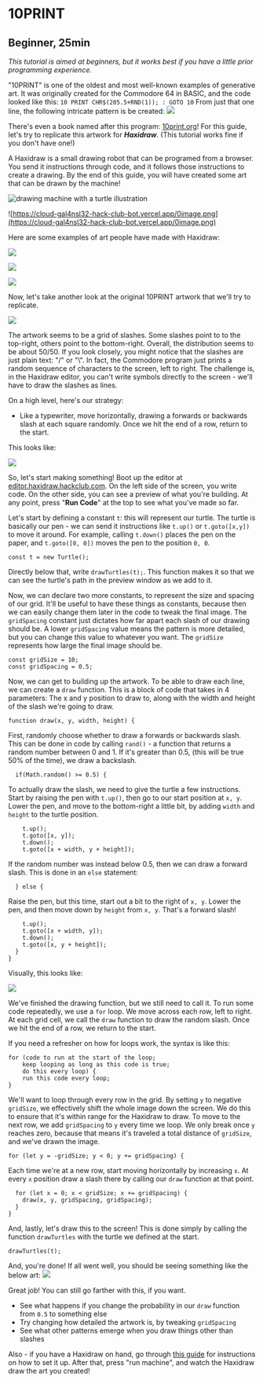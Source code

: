 # 10PRINT
## Beginner, 25min

*This tutorial is aimed at beginners, but it works best if you have a little prior programming experience.*

"10PRINT" is one of the oldest and most well-known examples of generative art. It was originally created for the Commodore 64 in BASIC, and the code looked like this:
`10 PRINT CHR$(205.5+RND(1)); : GOTO 10`
From just that one line, the following intricate pattern is be created:
![](https://elmcip.net/sites/default/files/media/work/images/the_ppg256_article_image.png)

There's even a book named after this program: [10print.org](https://10print.org/)! For this guide, let's try to replicate this artwork for ***Haxidraw***. (This tutorial works fine if you don't have one!)

A Haxidraw is a small drawing robot that can be programed from a browser. You send it instructions through code, and it follows those instructions to create a drawing. By the end of this guide, you will have created some art that can be drawn by the machine!

![drawing machine with a turtle illustration](https://haxidraw.hackclub.com/_next/image?url=%2F_next%2Fstatic%2Fmedia%2Fdrawing-machine.726ff526.png&w=3840&q=75)


![https://cloud-gal4nsl32-hack-club-bot.vercel.app/0image.png](https://cloud-gal4nsl32-hack-club-bot.vercel.app/0image.png)


Here are some examples of art people have made with Haxidraw:


![](https://github.com/hackclub/haxidraw/blob/main/art/landscape-henry/snapshots/landscape.png?raw=true)

![](https://github.com/hackclub/haxidraw/blob/main/art/roots-kai/snapshots/roots.png?raw=true)

![](https://github.com/hackclub/haxidraw/blob/main/art/tidal-flats-leo/snapshots/tidalFlats.png?raw=true)

Now, let's take another look at the original 10PRINT artwork that we'll try to replicate.

![](https://elmcip.net/sites/default/files/media/work/images/the_ppg256_article_image.png)

The artwork seems to be a grid of slashes. Some slashes point to to the top-right, others point to the bottom-right. Overall, the distribution seems to be about 50/50. If you look closely, you might notice that the slashes are just plain text: "/" or "\\". In fact, the Commodore program just prints a random sequence of characters to the screen, left to right. The challenge is, in the Haxidraw editor, you can't write symbols directly to the screen - we'll have to draw the slashes as lines.

On a high level, here's our strategy:
- Like a typewriter, move horizontally, drawing a forwards or backwards slash at each square randomly. Once we hit the end of a row, return to the start.

This looks like:

![](https://cloud-eeo1n3h1p-hack-club-bot.vercel.app/0image.png)

So, let's start making something! Boot up the editor at [editor.haxidraw.hackclub.com](https://editor.haxidraw.hackclub.com/). On the left side of the screen, you write code. On the other side, you can see a preview of what you're building. At any point, press "**Run Code**" at the top to see what you've made so far.

Let's start by defining a constant `t`: this will represent our turtle. The turtle is basically our pen - we can send it instructions like `t.up()` or `t.goto([x,y])` to move it around. For example, calling `t.down()` places the pen on the paper, and `t.goto([0, 0])` moves the pen to the position `0, 0`.
```
const t = new Turtle();
```
Directly below that, write `drawTurtles(t);`. This function makes it so that we can see the turtle's path in the preview window as we add to it.

Now, we can declare two more constants, to represent the size and spacing of our grid. It'll be useful to have these things as constants, because then we can easily change them later in the code to tweak the final image. The `gridSpacing` constant just dictates how far apart each slash of our drawing should be. A lower `gridSpacing` value means the pattern is more detailed, but you can change this value to whatever you want. The `gridSize` represents how large the final image should be.
```
const gridSize = 10;
const gridSpacing = 0.5;
```
Now, we can get to building up the artwork. To be able to draw each line, we can create a `draw` function. This is a block of code that takes in 4 parameters: The x and y position to draw to, along with the width and height of the slash we're going to draw. 
```
function draw(x, y, width, height) {
```
First, randomly choose whether to draw a forwards or backwards slash. This can be done in code by calling `rand()` - a function that returns a random number between 0 and 1. If it's greater than 0.5, (this will be true 50% of the time), we draw a backslash.
```
  if(Math.random() >= 0.5) {
```
To actually draw the slash, we need to give the turtle a few instructions. Start by raising the pen with `t.up()`, then go to our start position at `x, y`. Lower the pen, and move to the bottom-right a little bit, by adding `width` and `height` to the turtle position.
```
    t.up();
    t.goto([x, y]);
    t.down();
    t.goto([x + width, y + height]);    
```
If the random number was instead below 0.5, then we can draw a forward slash. This is done in an `else` statement:
```
  } else {
```
Raise the pen, but this time, start out a bit to the right of `x, y`. Lower the pen, and then move down by `height` from `x, y`. That's a forward slash!
```
    t.up();
    t.goto([x + width, y]);
    t.down();
    t.goto([x, y + height]);
  }
}
```
Visually, this looks like:

![](https://cloud-3xbhxnc09-hack-club-bot.vercel.app/0image.png)

We've finished the drawing function, but we still need to call it. To run some code repeatedly, we use a `for` loop. We move across each row, left to right. At each grid cell, we call the `draw` function to draw the random slash. Once we hit the end of a row, we return to the start.

If you need a refresher on how for loops work, the syntax is like this:

```
for (code to run at the start of the loop;
	keep looping as long as this code is true;
	do this every loop) {
	run this code every loop;
}
```

We'll want to loop through every row in the grid. By setting `y` to negative `gridSize`, we effectively shift the whole image down the screen. We do this to ensure that it's within range for the Haxidraw to draw. To move to the next row, we add `gridSpacing` to `y` every time we loop. We only break once `y` reaches zero, because that means it's traveled a total distance of `gridSize`, and we've drawn the image.
```
for (let y = -gridSize; y < 0; y += gridSpacing) {
```
Each time we're at a new row, start moving horizontally by increasing `x`. At every `x` position draw a slash there by calling our `draw` function at that point.
```
  for (let x = 0; x < gridSize; x += gridSpacing) {
    draw(x, y, gridSpacing, gridSpacing);    
  }
}
```
And, lastly, let's draw this to the screen! This is done simply by calling the function `drawTurtles` with the turtle we defined at the start.

`drawTurtles(t);`

And, you're done! If all went well, you should be seeing something like the below art:
![](https://cloud-e0wpk8chk-hack-club-bot.vercel.app/0image.png)

Great job! You can still go farther with this, if you want. 
- See what happens if you change the probability in our `draw` function from `0.5` to something else
- Try changing how detailed the artwork is, by tweaking `gridSpacing`
- See what other patterns emerge when you draw things other than slashes
 
Also - if you have a Haxidraw on hand, go through [this guide](https://haxidraw.hackclub.com/) for instructions on how to set it up. After that, press "run machine", and watch the Haxidraw draw the art you created!
